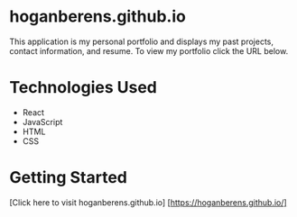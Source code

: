 # hoganberens.github.io

This application is my personal portfolio and displays my past projects, contact information, and resume. To view my portfolio click the URL below.

# Technologies Used

- React
- JavaScript
- HTML
- CSS


# Getting Started

[Click here to visit hoganberens.github.io] [https://hoganberens.github.io/]

